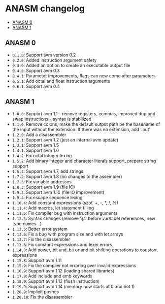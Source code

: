 # ANASM changelog
* [ANASM 0](#anasm-0)
* [ANASM 1](#anasm-1)

## ANASM 0
- `0.1.0`: Support avm version 0.2
- `0.2.0`: Added instruction argument safety
- `0.3.0`: Added an option to create an executable output file
- `0.4.0`: Support avm 0.3
- `0.4.1`: Parameter improvements, flags can now come after parameters
- `0.5.1`: Add octal and float instruction arguments
- `0.6.1`: Support avm 0.4

## ANASM 1
- `1.0.0`:   Support avm 1.1 - remove registers, commas, improved dup and swap instructions - syntax
             is stabilized
- `1.1.0`:   Remove colons, make the default output path be the basename of the input without the
             extension. If there was no extension, add '.out'
- `1.2.0`:   Add a disassembler
- `1.2.1`:   Support avm 1.2 (just an internal avm update)
- `1.3.1`:   Support avm 1.5
- `1.4.1`:   Support avm 1.6
- `1.4.2`:   Fix octal integer lexing
- `1.5.2`:   Add binary integer and character literals support, prepare string support
- `1.6.2`:   Support avm 1.7, add strings
- `1.7.2`:   Support avm 1.8 (no changes to the assembler)
- `1.7.3`:   Fix variable addresses
- `1.8.3`:   Support avm 1.9 (file IO)
- `1.9.3`:   Support avm 1.10 (file IO improvement)
- `1.9.4`:   Fix escape sequence lexing
- `1.10.4`:  Add constant expressions (szof, +, -, *, /, %)
- `1.11.4`:  Add macros, let statement filling
- `1.11.5`:  Fix compiler bug with instruction arguments
- `1.12.5`:  Syntax changes (remove '@' before var/label referemces, new type names...)
- `1.13.5`:  Better error system
- `1.13.6`:  Fix a bug with program size and with let arrays
- `1.13.7`:  Fix the disassembler
- `1.13.8`:  Fix constant expressions and lexer errors
- `1.14.8`:  Add power, bit and, bit or and bit shifting operations to constant expressions
- `1.15.8`:  Support avm 1.11
- `1.15.9`:  Fix the compiler not erroring over invalid expressions
- `1.16.9`:  Support avm 1.12 (loading shared libraries)
- `1.17.9`:  Add include and emb keywords
- `1.18.9`:  Support avm 1.13 (flush instruction)
- `1.19.9`:  Support avm 1.14 (memory now starts at 0 and not 1)
- `1.20.9`:  Implicit pushes
- `1.20.10`: Fix the disassembler
